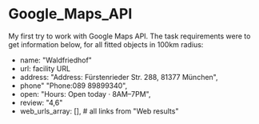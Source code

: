 # Google_Maps_API
My first try to work with Google Maps API.
The task requirements were to get information below, for all fitted objects in 100km radius:
  - name:  "Waldfriedhof"
  - url: facility URL
  - address: "Address: Fürstenrieder Str. 288, 81377 München",
  - phone" "Phone:089 89899340",
  - open: "Hours: Open today · 8AM–7PM",
  - review: "4,6"
  - web_urls_array: [], # all links from "Web results"

